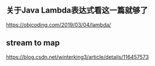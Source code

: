 

## 关于Java Lambda表达式看这一篇就够了

https://objcoding.com/2019/03/04/lambda/



## stream to map

https://blog.csdn.net/winterking3/article/details/116457573


